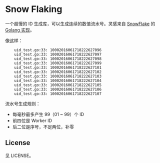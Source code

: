 Snow Flaking
=============

一个超慢的 ID 生成库，可以生成连续的数值流水号。灵感来自 [SnowFlake](https://github.com/twitter/snowflake) 的 [Golang 实现](https://github.com/zheng-ji/goSnowFlake)。

像这样：

```
	uid_test.go:33: 10002016061718222627096
	uid_test.go:33: 10002016061718222627097
	uid_test.go:33: 10002016061718222627098
	uid_test.go:33: 10002016061718222627099
	uid_test.go:33: 10002016061718222627101
	uid_test.go:33: 10002016061718222627102
	uid_test.go:33: 10002016061718222627103
	uid_test.go:33: 10002016061718222627104
	uid_test.go:33: 10002016061718222627105
	uid_test.go:33: 10002016061718222627106
	uid_test.go:33: 10002016061718222627107
```

流水号生成规则：

- 每毫秒最多产生 99（01 ~ 99）个 ID
- 前四位是 Worker ID
- 后二位是序号，不足两位，补零

## License

见 LICENSE。

